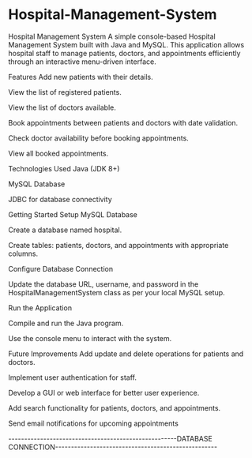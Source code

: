 # Hospital-Management-System
Hospital Management System
A simple console-based Hospital Management System built with Java and MySQL. This application allows hospital staff to manage patients, doctors, and appointments efficiently through an interactive menu-driven interface.

Features
Add new patients with their details.

View the list of registered patients.

View the list of doctors available.

Book appointments between patients and doctors with date validation.

Check doctor availability before booking appointments.

View all booked appointments.

Technologies Used
Java (JDK 8+)

MySQL Database

JDBC for database connectivity

Getting Started
Setup MySQL Database

Create a database named hospital.

Create tables: patients, doctors, and appointments with appropriate columns.

Configure Database Connection

Update the database URL, username, and password in the HospitalManagementSystem class as per your local MySQL setup.

Run the Application

Compile and run the Java program.

Use the console menu to interact with the system.

Future Improvements
Add update and delete operations for patients and doctors.

Implement user authentication for staff.

Develop a GUI or web interface for better user experience.

Add search functionality for patients, doctors, and appointments.

Send email notifications for upcoming appointments

-----------------------------------------------------DATABASE CONNECTION---------------------------------------------------






